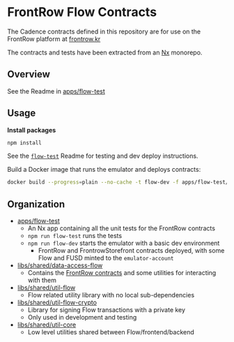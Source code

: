 # FrontRow Flow Contracts

The Cadence contracts defined in this repository are for use on the FrontRow platform at [frontrow.kr](https://frontrow.kr)

The contracts and tests have been extracted from an [Nx](https://nx.dev/) monorepo.

## Overview

See the Readme in [apps/flow-test](./apps/flow-test)

## Usage

**Install packages**

```sh
npm install
```

See the [`flow-test`](./apps/flow-test#testing-1) Readme for testing and dev deploy instructions.

Build a Docker image that runs the emulator and deploys contracts:

```sh
docker build --progress=plain --no-cache -t flow-dev -f apps/flow-test/Dockerfile --target=dev .
```

## Organization

- [apps/flow-test](./apps/flow-test)
  - An Nx app containing all the unit tests for the FrontRow contracts
  - `npm run flow-test` runs the tests
  - `npm run flow-dev` starts the emulator with a basic dev environment
    - FrontRow and FrontrowStorefront contracts deployed, with some Flow and FUSD minted to the `emulator-account`
- [libs/shared/data-access-flow](./libs/shared/data-access-flow)
  - Contains the [FrontRow contracts](./libs/shared/data-access-flow/src/lib/frontrow) and some utilities for interacting with them
- [libs/shared/util-flow](./libs/shared/util-flow)
  - Flow related utility library with no local sub-dependencies
- [libs/shared/util-flow-crypto](./libs/shared/util-flow-crypto)
  - Library for signing Flow transactions with a private key
  - Only used in development and testing
- [libs/shared/util-core](./libs/shared/util-core)
  - Low level utilities shared between Flow/frontend/backend
